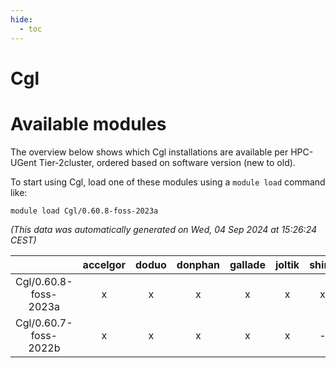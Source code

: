 ```yaml
---
hide:
  - toc
---
```


Cgl
===

# Available modules


The overview below shows which Cgl installations are available per HPC-UGent Tier-2cluster, ordered based on software version (new to old).

To start using Cgl, load one of these modules using a `module load` command like:

```shell
module load Cgl/0.60.8-foss-2023a
```

*(This data was automatically generated on Wed, 04 Sep 2024 at 15:26:24 CEST)*  

| |accelgor|doduo|donphan|gallade|joltik|shinx|skitty|
| :---: | :---: | :---: | :---: | :---: | :---: | :---: | :---: |
|Cgl/0.60.8-foss-2023a|x|x|x|x|x|x|x|
|Cgl/0.60.7-foss-2022b|x|x|x|x|x|-|x|
